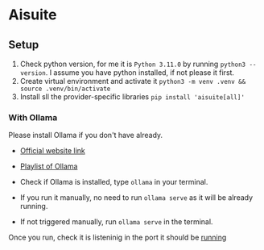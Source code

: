 # Aisuite 

## Setup
1. Check python version, for me it is `Python 3.11.0` by running `python3 --version`. I assume you have python installed, if not please it first.
2. Create virtual environment and activate it `python3 -m venv .venv && source .venv/bin/activate`
3. Install sll the provider-specific libraries `pip install 'aisuite[all]'`

### With Ollama
Please install Ollama if you don't have already.  
- [Official website link](https://ollama.com/)
- [Playlist of Ollama](https://youtube.com/playlist?list=PLz-qytj7eIWX-bpcRtvkixvo9fuejVr8y&si=S4sHAFkzLVleuuIS)  

- Check if Ollama is installed, type `ollama` in your terminal.
- If you run it manually, no need to run `ollama serve` as it will be already running.
- If not triggered manually, run `ollama serve` in the terminal.

Once you run, check it is listeninig in the port it should be [running](http://127.0.0.1:11434)